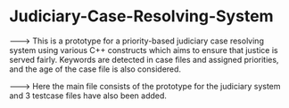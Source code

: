 # Judiciary-Case-Resolving-System

---> This is a prototype for a priority-based judiciary case resolving system using various C++ constructs which aims to ensure that justice is served fairly. Keywords are detected in case files and assigned priorities, and the age of the case file is also considered. 

---> Here the main file consists of the prototype for the judiciary system and 3 testcase files have also been added.
